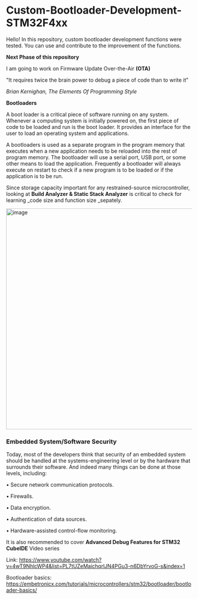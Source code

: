 # Custom-Bootloader-Development-STM32F4xx
Hello! 
In this repository, custom bootloader development functions were tested.
You can use and contribute to the improvement of the functions.

**Next Phase of this repository**

I am going to work on Firmware Update Over-the-Air **(OTA)**

"It requires twice the brain power to debug a piece of code than to write it”

_Brian Kernighan, The Elements Of Programming Style_


**Bootloaders**

A boot loader is a critical piece of software running on any system. Whenever a computing system is initially powered on, the first piece of code to be loaded and run is the boot loader. It provides an interface for the user to load an operating system and applications.

A bootloaders is used as a separate program in the program memory that executes when a new application needs to be reloaded into the rest of program memory. 
The bootloader will use a serial port, USB port, or some other means to load the application. 
Frequently a bootloader will always execute on restart to check if a new program is to be loaded or if the application is to be run.

Since storage capacity important for any restrained-source microcontroller, looking at **Build Analyzer & Static Stack Analyzer** is 
critical to check for learning _code size and function size _sepately.

<img width="597" alt="image" src="https://user-images.githubusercontent.com/43001724/169756637-6648494f-6481-49cc-82ef-bcae57d05566.png">

### Embedded System/Software Security

Today, most of the developers think that security of an embedded system should be handled at the systems-engineering level or by the hardware that surrounds their software. And indeed many things can be done at those levels, including:

•    Secure network communication protocols.

•    Firewalls.

•    Data encryption.

•    Authentication of data sources.

•    Hardware-assisted control-flow monitoring.



It is also recommended to cover **Advanced Debug Features for STM32 CubeIDE** Video series

Link: https://www.youtube.com/watch?v=4wT9NhlcWP4&list=PL7tUZeMaichqrlJN4PGu3-n6DbYrvoG-s&index=1

Bootloader basics: https://embetronicx.com/tutorials/microcontrollers/stm32/bootloader/bootloader-basics/
